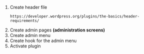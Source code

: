 1. Create header file
    ```
   https://developer.wordpress.org/plugins/the-basics/header-requirements/
   ```
2. Create admin pages **(administration screens)**
3. Create admin menu
4. Create hook for the admin menu
5. Activate plugin
